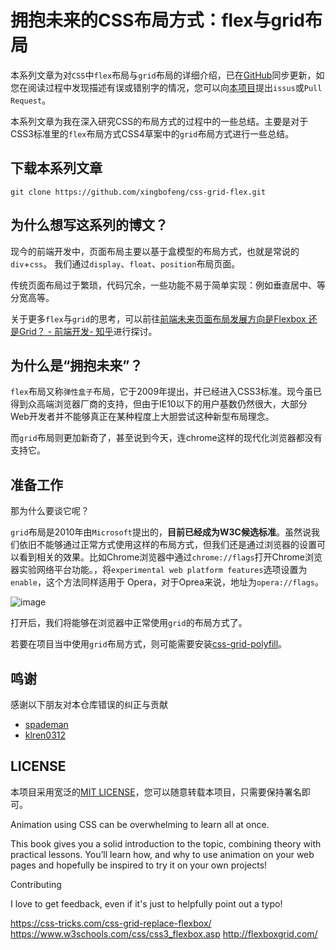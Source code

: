 # 拥抱未来的CSS布局方式：flex与grid布局

本系列文章为对`CSS`中`flex`布局与`grid`布局的详细介绍，已在[GitHub](https://github.com/xingbofeng/css-grid-flex)同步更新，如您在阅读过程中发现描述有误或错别字的情况，您可以向[本项目](https://github.com/xingbofeng/css-grid-flex)提出`issus`或`Pull Request`。

本系列文章为我在深入研究CSS的布局方式的过程中的一些总结。主要是对于CSS3标准里的`flex`布局方式CSS4草案中的`grid`布局方式进行一些总结。

## 下载本系列文章
```
git clone https://github.com/xingbofeng/css-grid-flex.git
```

## 为什么想写这系列的博文？
现今的前端开发中，页面布局主要以基于盒模型的布局方式，也就是常说的`div`+`css`。
我们通过`display`、`float`、`position`布局页面。

传统页面布局过于繁琐，代码冗余，一些功能不易于简单实现：例如垂直居中、等分宽高等。

关于更多`flex`与`grid`的思考，可以前往[前端未来页面布局发展方向是Flexbox 还是Grid？ - 前端开发- 知乎](https://www.zhihu.com/question/28691822)进行探讨。

## 为什么是“拥抱未来”？
`flex`布局又称`弹性盒子`布局，它于2009年提出，并已经进入CSS3标准。现今虽已得到众高端浏览器厂商的支持，但由于IE10以下的用户基数仍然很大，大部分Web开发者并不能够真正在某种程度上大胆尝试这种新型布局理念。

而`grid`布局则更加新奇了，甚至说到今天，连chrome这样的现代化浏览器都没有支持它。

## 准备工作

那为什么要谈它呢？

`grid`布局是2010年由`Microsoft`提出的，**目前已经成为W3C候选标准**。虽然说我们依旧不能够通过正常方式使用这样的布局方式，但我们还是通过浏览器的设置可以看到相关的效果。比如Chrome浏览器中通过`chrome://flags`打开Chrome浏览器实验网络平台功能。，将`experimental web platform features`选项设置为`enable`，这个方法同样适用于 Opera，对于Oprea来说，地址为`opera://flags`。

![image](http://oczira72b.bkt.clouddn.com/grid-flex-1.jpg)

打开后，我们将能够在浏览器中正常使用`grid`的布局方式了。

若要在项目当中使用`grid`布局方式，则可能需要安装[css-grid-polyfill](https://github.com/FremyCompany/css-grid-polyfill)。

## 鸣谢
感谢以下朋友对本仓库错误的纠正与贡献
* [spademan](https://github.com/spademan)
* [klren0312](https://github.com/klren0312)

## LICENSE
本项目采用宽泛的[MIT LICENSE](https://github.com/xingbofeng/css-grid-flex/blob/master/LICENSE)，您可以随意转载本项目，只需要保持署名即可。


Animation using CSS can be overwhelming to learn all at once.

This book gives you a solid introduction to the topic, combining theory with practical lessons. You’ll learn how, and why to use animation on your web pages and hopefully be inspired to try it on your own projects!

Contributing

I love to get feedback, even if it's just to helpfully point out a typo!

https://css-tricks.com/css-grid-replace-flexbox/
https://www.w3schools.com/css/css3_flexbox.asp
http://flexboxgrid.com/
